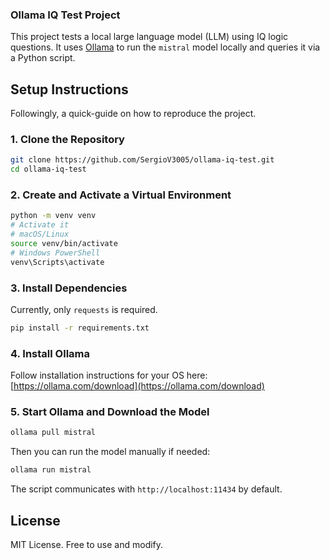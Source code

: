 ### Ollama IQ Test Project

This project tests a local large language model (LLM) using IQ logic questions. It uses [Ollama](https://ollama.com/) to run the `mistral` model locally and queries it via a Python script.

## Setup Instructions

Followingly, a quick-guide on how to reproduce the project.

### 1. Clone the Repository

```bash
git clone https://github.com/SergioV3005/ollama-iq-test.git
cd ollama-iq-test
```

### 2. Create and Activate a Virtual Environment

```bash
python -m venv venv
# Activate it
# macOS/Linux
source venv/bin/activate
# Windows PowerShell
venv\Scripts\activate
```

### 3. Install Dependencies

Currently, only `requests` is required.

```bash
pip install -r requirements.txt
```

### 4. Install Ollama

Follow installation instructions for your OS here:  
[https://ollama.com/download](https://ollama.com/download)

### 5. Start Ollama and Download the Model

```bash
ollama pull mistral
```

Then you can run the model manually if needed:
```bash
ollama run mistral
```

The script communicates with `http://localhost:11434` by default.

## License

MIT License. Free to use and modify.